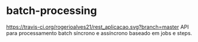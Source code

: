 batch-processing
================

https://travis-ci.org/rogerioalves21/rest_aplicacao.svg?branch=master
API para processamento batch síncrono e assíncrono baseado em jobs e steps.
